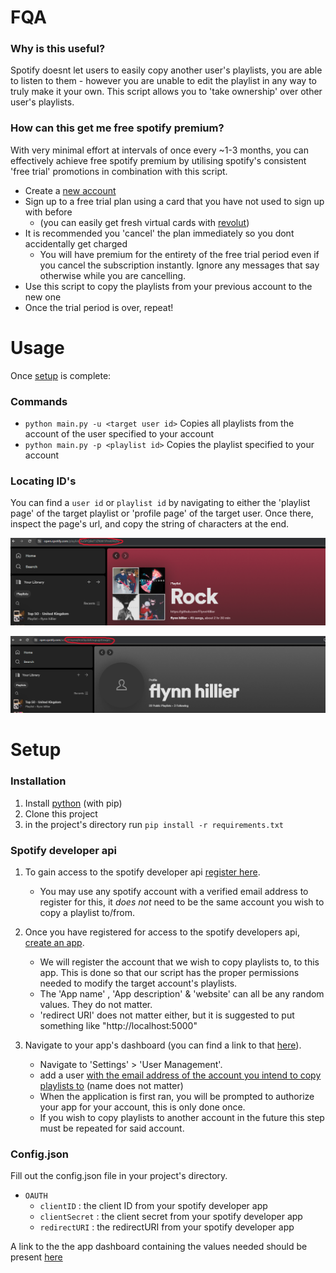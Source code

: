 # FQA

### **Why is this useful?** <br>
Spotify doesnt let users to easily copy another user's playlists, you are able to listen to them - however you are unable to edit the playlist in any way to truly make it your own. This script allows you to 'take ownership' over other user's playlists.

### **How can this get me free spotify premium?** <br>
With very minimal effort at intervals of once every ~1-3 months, you can effectively achieve free spotify premium by utilising spotify's consistent 'free trial' promotions in combination with this script.
  - Create a [new account](https://www.spotify.com/signup)
  - Sign up to a free trial plan using a card that you have not used to sign up with before
    - (you can easily get fresh virtual cards with [revolut](https://www.revolut.com/))
  - It is recommended you 'cancel' the plan immediately so you dont accidentally get charged
    - You will have premium for the entirety of the free trial period even if you cancel the subscription instantly. Ignore any messages that say otherwise while you are cancelling.
  - Use this script to copy the playlists from your previous account to the new one
  - Once the trial period is over, repeat!

# Usage
Once [setup](#Setup) is complete: <br>

### Commands

- `python main.py -u <target user id>` Copies all playlists from the account of the user specified to your account<br>
- `python main.py -p <playlist id>` Copies the playlist specified to your account

### Locating ID's

You can find a `user id` or `playlist id` by navigating to either the 'playlist page' of the target playlist or 'profile page' of the target user. Once there, inspect the page's url, and copy the string of characters at the end.

![PID](https://raw.githubusercontent.com/FlynnHillier/spotify-playlist-copy/media/media/PID.png)

![UID](https://raw.githubusercontent.com/FlynnHillier/spotify-playlist-copy/media/media/UID.png)




# Setup
### Installation
1. Install [python](https://www.python.org/downloads/) (with pip)
2. Clone this project
3. in the project's directory run `pip install -r requirements.txt`

### Spotify developer api
1. To gain access to the spotify developer api [register here](https://developer.spotify.com/dashboard).<br>
   - You may use any spotify account with a verified email address to register for this, it *does not* need to be the same account you wish to copy a playlist to/from.

2. Once you have registered for access to the spotify developers api, [create an app](https://developer.spotify.com/dashboard/create).
    - We will register the account that we wish to copy playlists to, to this app. This is done so that our script has the proper permissions needed to modify the target account's playlists.
    - The 'App name' , 'App description' & 'website' can all be any random values. They do not matter.
    - 'redirect URI' does not matter either, but it is suggested to put something like "http://localhost:5000"


3. Navigate to your app's dashboard (you can find a link to that [here](https://developer.spotify.com/dashboard)). 
    - Navigate to 'Settings' > 'User Management'.
    - add a user <ins>with the email address of the account you intend to copy playlists to</ins> (name does not matter)
    - When the application is first ran, you will be prompted to authorize your app for your account, this is only done once. 
    - If you wish to copy playlists to another account in the future this step must be repeated for said account.

### Config.json
Fill out the config.json file in your project's directory.

- `OAUTH`
    - `clientID` : the client ID from your spotify developer app
    - `clientSecret` : the client secret from your spotify developer app
    - `redirectURI` : the redirectURI from your spotify developer app

A link to the the app dashboard containing the values needed should be present [here](https://developer.spotify.com/dashboard)
